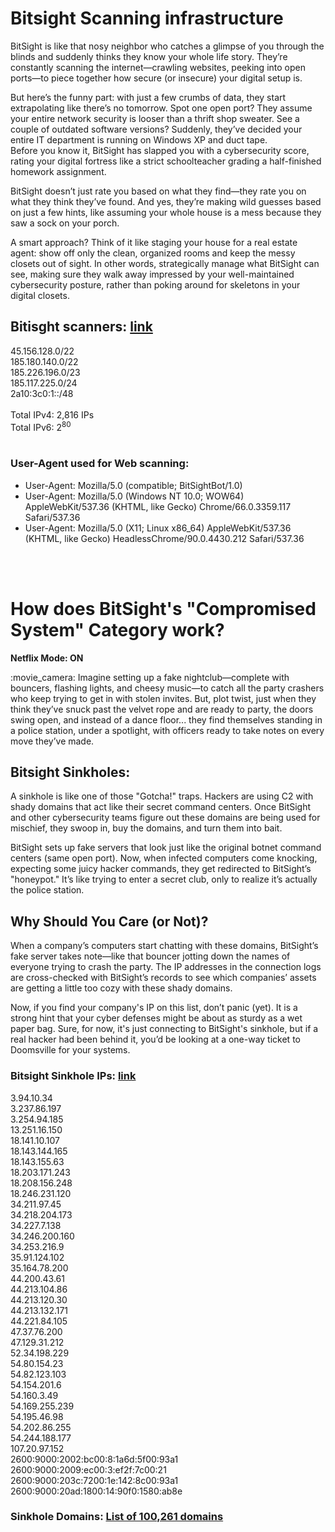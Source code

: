 
# Bitsight Scanning infrastructure

BitSight is like that nosy neighbor who catches a glimpse of you through the blinds and suddenly thinks they know your whole life story. They’re constantly scanning the internet—crawling websites, peeking into open ports—to piece together how secure (or insecure) your digital setup is.</p>

But here’s the funny part: with just a few crumbs of data, they start extrapolating like there’s no tomorrow. Spot one open port? They assume your entire network security is looser than a thrift shop sweater. See a couple of outdated software versions? Suddenly, they’ve decided your entire IT department is running on Windows XP and duct tape.<br>
Before you know it, BitSight has slapped you with a cybersecurity score, rating your digital fortress like a strict schoolteacher grading a half-finished homework assignment.</p>

BitSight doesn’t just rate you based on what they find—they rate you on what they think they’ve found. And yes, they’re making wild guesses based on just a few hints, like assuming your whole house is a mess because they saw a sock on your porch.</p>

A smart approach? Think of it like staging your house for a real estate agent: show off only the clean, organized rooms and keep the messy closets out of sight. In other words, strategically manage what BitSight can see, making sure they walk away impressed by your well-maintained cybersecurity posture, rather than poking around for skeletons in your digital closets.</p>

## Bitisght scanners: [link](https://github.com/vratiskol/Bitsight/blob/4dbd59a88fa191caa12d5313fdd983fcace6ec03/Bitsight_scanner_ips.txt)

45.156.128.0/22<br>
185.180.140.0/22<br>
185.226.196.0/23<br>
185.117.225.0/24<br>
2a10:3c0:1::/48<br>
<br>
Total IPv4: 2,816 IPs<br>
Total IPv6: 2<sup>80</sup><br>
<br>
### User-Agent used for Web scanning:

- User-Agent: Mozilla/5.0 (compatible; BitSightBot/1.0)
- User-Agent: Mozilla/5.0 (Windows NT 10.0; WOW64) AppleWebKit/537.36 (KHTML, like Gecko) Chrome/66.0.3359.117 Safari/537.36
- User-Agent: Mozilla/5.0 (X11; Linux x86_64) AppleWebKit/537.36 (KHTML, like Gecko) HeadlessChrome/90.0.4430.212 Safari/537.36
<br>
<br>

# How does BitSight's "Compromised System" Category work?

**Netflix Mode: ON**
<p>:movie_camera: Imagine setting up a fake nightclub—complete with bouncers, flashing lights, and cheesy music—to catch all the party crashers who keep trying to get in with stolen invites. But, plot twist, just when they think they’ve snuck past the velvet rope and are ready to party, the doors swing open, and instead of a dance floor... they find themselves standing in a police station, under a spotlight, with officers ready to take notes on every move they’ve made.</p>

## Bitsight Sinkholes:
<p>
    A sinkhole is like one of those "Gotcha!" traps. Hackers are using C2 with shady domains that act like their secret command centers.
    Once BitSight and other cybersecurity teams figure out these domains are being used for mischief, they swoop in, buy the domains, and turn them into bait.
</p>
<p>
    BitSight sets up fake servers that look just like the original botnet command centers (same open port). Now, when infected computers come knocking, expecting some juicy hacker commands, they get redirected to BitSight’s "honeypot."
    It’s like trying to enter a secret club, only to realize it’s actually the police station.
</p>

## Why Should You Care (or Not)?
<p>
    When a company’s computers start chatting with these domains, BitSight’s fake server takes note—like that bouncer jotting down the names of everyone trying to crash the party. The IP addresses in the connection logs are cross-checked with BitSight’s records to see which companies’ assets are getting a little too cozy with these shady domains.
</p>
<p>
    Now, if you find your company's IP on this list, don’t panic (yet). It is a strong hint that your cyber defenses might be about as sturdy as a wet paper bag.
    Sure, for now, it's just connecting to BitSight's sinkhole, but if a real hacker had been behind it, you’d be looking at a one-way ticket to Doomsville for your systems.
</p>

### Bitsight Sinkhole IPs: [link](https://github.com/vratiskol/Bitsight/blob/2f1e16e4165094a700056345bbd8fd8e90abedd8/Bitsight_Sinkhole_ips.txt)

3.94.10.34<br>
3.237.86.197<br>
3.254.94.185<br>
13.251.16.150<br>
18.141.10.107<br>
18.143.144.165<br>
18.143.155.63<br>
18.203.171.243<br>
18.208.156.248<br>
18.246.231.120<br>
34.211.97.45<br>
34.218.204.173<br>
34.227.7.138<br>
34.246.200.160<br>
34.253.216.9<br>
35.91.124.102<br>
35.164.78.200<br>
44.200.43.61<br>
44.213.104.86<br>
44.213.120.30<br>
44.213.132.171<br>
44.221.84.105<br>
47.37.76.200<br>
47.129.31.212<br>
52.34.198.229<br>
54.80.154.23<br>
54.82.123.103<br>
54.154.201.6<br>
54.160.3.49<br>
54.169.255.239<br>
54.195.46.98<br>
54.202.86.255<br>
54.244.188.177<br>
107.20.97.152<br>
2600:9000:2002:bc00:8:1a6d:5f00:93a1<br>
2600:9000:2009:ec00:3:ef2f:7c00:21<br>
2600:9000:203c:7200:1e:142:8c00:93a1<br>
2600:9000:20ad:1800:14:90f0:1580:ab8e<br>

### Sinkhole Domains: [List of 100,261 domains](https://github.com/vratiskol/Bitsight/blob/2f1e16e4165094a700056345bbd8fd8e90abedd8/Bitsight_Sinkhole_list_domains.csv)

